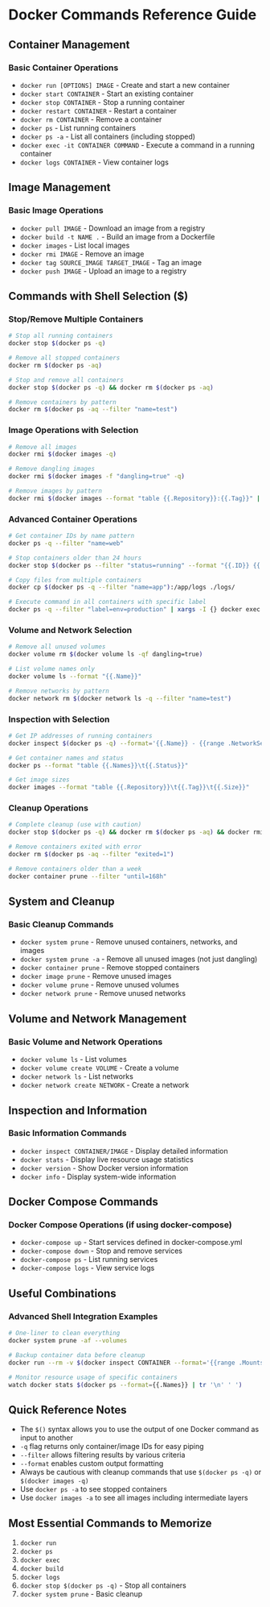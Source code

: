 # Docker Commands Reference Guide

## Container Management

### Basic Container Operations
- `docker run [OPTIONS] IMAGE` - Create and start a new container
- `docker start CONTAINER` - Start an existing container
- `docker stop CONTAINER` - Stop a running container
- `docker restart CONTAINER` - Restart a container
- `docker rm CONTAINER` - Remove a container
- `docker ps` - List running containers
- `docker ps -a` - List all containers (including stopped)
- `docker exec -it CONTAINER COMMAND` - Execute a command in a running container
- `docker logs CONTAINER` - View container logs

## Image Management

### Basic Image Operations
- `docker pull IMAGE` - Download an image from a registry
- `docker build -t NAME .` - Build an image from a Dockerfile
- `docker images` - List local images
- `docker rmi IMAGE` - Remove an image
- `docker tag SOURCE_IMAGE TARGET_IMAGE` - Tag an image
- `docker push IMAGE` - Upload an image to a registry

## Commands with Shell Selection ($)

### Stop/Remove Multiple Containers

```bash
# Stop all running containers
docker stop $(docker ps -q)

# Remove all stopped containers
docker rm $(docker ps -aq)

# Stop and remove all containers
docker stop $(docker ps -q) && docker rm $(docker ps -aq)

# Remove containers by pattern
docker rm $(docker ps -aq --filter "name=test")
```

### Image Operations with Selection

```bash
# Remove all images
docker rmi $(docker images -q)

# Remove dangling images
docker rmi $(docker images -f "dangling=true" -q)

# Remove images by pattern
docker rmi $(docker images --format "table {{.Repository}}:{{.Tag}}" | grep "myapp")
```

### Advanced Container Operations

```bash
# Get container IDs by name pattern
docker ps -q --filter "name=web"

# Stop containers older than 24 hours
docker stop $(docker ps --filter "status=running" --format "{{.ID}} {{.CreatedAt}}" | awk '$2 < "'$(date -d '1 day ago' -Iso)'"' | cut -d' ' -f1)

# Copy files from multiple containers
docker cp $(docker ps -q --filter "name=app"):/app/logs ./logs/

# Execute command in all containers with specific label
docker ps -q --filter "label=env=production" | xargs -I {} docker exec {} /app/healthcheck.sh
```

### Volume and Network Selection

```bash
# Remove all unused volumes
docker volume rm $(docker volume ls -qf dangling=true)

# List volume names only
docker volume ls --format "{{.Name}}"

# Remove networks by pattern
docker network rm $(docker network ls -q --filter "name=test")
```

### Inspection with Selection

```bash
# Get IP addresses of running containers
docker inspect $(docker ps -q) --format='{{.Name}} - {{range .NetworkSettings.Networks}}{{.IPAddress}}{{end}}'

# Get container names and status
docker ps --format "table {{.Names}}\t{{.Status}}"

# Get image sizes
docker images --format "table {{.Repository}}\t{{.Tag}}\t{{.Size}}"
```

### Cleanup Operations

```bash
# Complete cleanup (use with caution)
docker stop $(docker ps -q) && docker rm $(docker ps -aq) && docker rmi $(docker images -q)

# Remove containers exited with error
docker rm $(docker ps -aq --filter "exited=1")

# Remove containers older than a week
docker container prune --filter "until=168h"
```

## System and Cleanup

### Basic Cleanup Commands
- `docker system prune` - Remove unused containers, networks, and images
- `docker system prune -a` - Remove all unused images (not just dangling)
- `docker container prune` - Remove stopped containers
- `docker image prune` - Remove unused images
- `docker volume prune` - Remove unused volumes
- `docker network prune` - Remove unused networks

## Volume and Network Management

### Basic Volume and Network Operations
- `docker volume ls` - List volumes
- `docker volume create VOLUME` - Create a volume
- `docker network ls` - List networks
- `docker network create NETWORK` - Create a network

## Inspection and Information

### Basic Information Commands
- `docker inspect CONTAINER/IMAGE` - Display detailed information
- `docker stats` - Display live resource usage statistics
- `docker version` - Show Docker version information
- `docker info` - Display system-wide information

## Docker Compose Commands

### Docker Compose Operations (if using docker-compose)
- `docker-compose up` - Start services defined in docker-compose.yml
- `docker-compose down` - Stop and remove services
- `docker-compose ps` - List running services
- `docker-compose logs` - View service logs

## Useful Combinations

### Advanced Shell Integration Examples

```bash
# One-liner to clean everything
docker system prune -af --volumes

# Backup container data before cleanup
docker run --rm -v $(docker inspect CONTAINER --format='{{range .Mounts}}{{.Source}}:{{.Destination}}{{end}}') -v $(pwd):/backup alpine tar czf /backup/container-backup.tar.gz /data

# Monitor resource usage of specific containers
watch docker stats $(docker ps --format={{.Names}} | tr '\n' ' ')
```

## Quick Reference Notes

- The `$()` syntax allows you to use the output of one Docker command as input to another
- `-q` flag returns only container/image IDs for easy piping
- `--filter` allows filtering results by various criteria
- `--format` enables custom output formatting
- Always be cautious with cleanup commands that use `$(docker ps -q)` or `$(docker images -q)`
- Use `docker ps -a` to see stopped containers
- Use `docker images -a` to see all images including intermediate layers

## Most Essential Commands to Memorize

1. `docker run`
2. `docker ps`
3. `docker exec`
4. `docker build`
5. `docker logs`
6. `docker stop $(docker ps -q)` - Stop all containers
7. `docker system prune` - Basic cleanup
